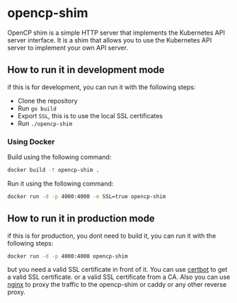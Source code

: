 # opencp-shim
OpenCP shim is a simple HTTP server that implements the Kubernetes API server interface. It is a shim that allows you to use the Kubernetes API server to implement your own API server.

## How to run it in development mode
if this is for development, you can run it with the following steps:

* Clone the repository
* Run `go build`
* Export `SSL`, this is to use the local SSL certificates
* Run `./opencp-shim`

### Using Docker
Build using the following command:
```bash
docker build -t opencp-shim .
```
Run it using the following command:
```bash
docker run -d -p 4000:4000 -e SSL=true opencp-shim
```
## How to run it in production mode
if this is for production, you dont need to build it, you can run it with the following steps:
```bash
docker run -d -p 4000:4000 opencp-shim
```
but you need a valid SSL certificate in front of it. You can use [certbot](https://certbot.eff.org/) to get a valid SSL certificate.
or a valid SSL certificate from a CA. Also you can use [nginx](https://www.nginx.com/) to proxy the traffic to the opencp-shim or caddy or any other reverse proxy.
